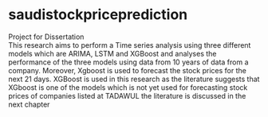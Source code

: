 # saudistockpriceprediction
Project for Dissertation  
This research aims to perform a Time series analysis using three different models which are ARIMA, LSTM and XGBoost and analyses the performance of the three models using data from 10 years of data from a company. Moreover, Xgboost is used to forecast the stock prices for the next 21 days. XGBoost is used in this research as the literature suggests that XGboost is one of the models which is not yet used for forecasting stock prices of companies listed at TADAWUL the literature is discussed in the next chapter
